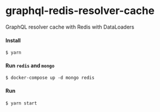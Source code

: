 # graphql-redis-resolver-cache
GraphQL resolver cache with Redis with DataLoaders

#### Install
```$ yarn```

#### Run `redis` and `mongo`
```$ docker-compose up -d mongo redis```

#### Run
```$ yarn start```
